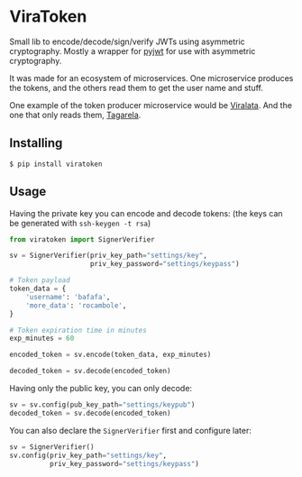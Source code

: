 # ViraToken

Small lib to encode/decode/sign/verify JWTs using asymmetric cryptography.
Mostly a wrapper for [pyjwt](https://github.com/jpadilla/pyjwt/) for use with asymmetric cryptography.

It was made for an ecosystem of microservices. One microservice produces the tokens, and the others read them to get the user name and stuff.

One example of the token producer microservice would be [Viralata](https://gitlab.com/ok-br/viralata).
And the one that only reads them, [Tagarela](https://gitlab.com/ok-br/tagarela).


## Installing

```
$ pip install viratoken
```

## Usage

Having the private key you can encode and decode tokens:
(the keys can be generated with `ssh-keygen -t rsa`)

```python
from viratoken import SignerVerifier

sv = SignerVerifier(priv_key_path="settings/key",
                    priv_key_password="settings/keypass")

# Token payload
token_data = {
    'username': 'bafafa',
    'more_data': 'rocambole',
}

# Token expiration time in minutes
exp_minutes = 60

encoded_token = sv.encode(token_data, exp_minutes)

decoded_token = sv.decode(encoded_token)
```

Having only the public key, you can only decode:

```python
sv = sv.config(pub_key_path="settings/keypub")
decoded_token = sv.decode(encoded_token)
```

You can also declare the `SignerVerifier` first and configure later:

```python
sv = SignerVerifier()
sv.config(priv_key_path="settings/key",
          priv_key_password="settings/keypass")
```
